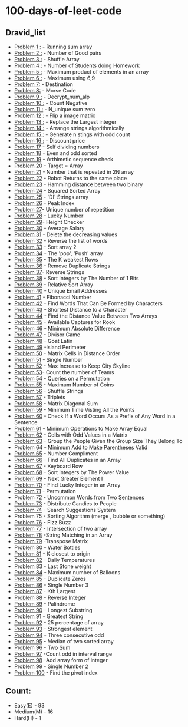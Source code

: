 # 100-days-of-leet-code
## Dravid_list
- [Problem 1 :](https://github.com/Dravid92/100-days-of-leet-code/blob/Dravid/running_sum.py) - Running sum array
- [Problem 2 :](https://github.com/Dravid92/100-days-of-leet-code/blob/Dravid/Number_of_good_pairs.py) - Number of Good pairs
- [Problem 3 :](https://github.com/Dravid92/100-days-of-leet-code/blob/Dravid/Shuffle_the_array.py) - Shuffle Array
- [Problem 4 :](https://github.com/Dravid92/100-days-of-leet-code/blob/Dravid/Number_of_students_homeworking.py) - Number of Students doing Homework                                                   
- [Problem 5 :](https://github.com/Dravid92/100-days-of-leet-code/blob/Dravid/Max_product_of_elements.py) - Maximum product of elements in an array
- [Problem 6 :](https://github.com/Dravid92/100-days-of-leet-code/blob/Dravid/Max_69_numbers.py) - Maximum using 6,9
- [Problem 7:](https://github.com/Dravid92/100-days-of-leet-code/blob/Dravid/Destination.py) - Destination 
- [Problem 8:](https://github.com/Dravid92/100-days-of-leet-code/blob/Dravid/Morse_code.py) - Morse Code    
- [Problem 9 :](https://github.com/Dravid92/100-days-of-leet-code/blob/Dravid/Decrypt_str_alp.py) - Decrypt_num_alp
- [Problem 10 :](https://github.com/Dravid92/100-days-of-leet-code/blob/Dravid/Count_neg.py) - Count Negative
- [Problem 11 :](https://github.com/Dravid92/100-days-of-leet-code/blob/Dravid/N_unique_sum_zero.py) - N_unique sum zero
- [Problem 12 :](https://github.com/Dravid92/100-days-of-leet-code/blob/Dravid/flip_a_image.py) - Flip a image matrix
- [Problem 13 :](https://github.com/Dravid92/100-days-of-leet-code/blob/Dravid/Replace_with_largest.py) - Replace the Largest integer
- [Problem 14 :](https://github.com/Dravid92/100-days-of-leet-code/blob/Dravid/increasing_decreasing.py) - Arrange strings algorithmically                                                                    
- [Problem 15 :](https://github.com/Dravid92/100-days-of-leet-code/blob/Dravid/Gen_str_oddcounts.py) - Generate n stings with odd count
- [Problem 16 :](https://github.com/Dravid92/100-days-of-leet-code/blob/Dravid/Final_price_discount.py) - Discount price
- [Problem 17](https://github.com/Dravid92/100-days-of-leet-code/blob/Dravid/Self_div_nums.py) - Self dividing numbers 
- [Problem 18](https://github.com/Dravid92/100-days-of-leet-code/blob/Dravid/sort_array_parity.py) - Even and odd sorted
- [Problem 19](https://github.com/Dravid92/100-days-of-leet-code/blob/Dravid/Arthimetic_seq_detect.py) - Arthimetic sequence check
- [Problem 20](https://github.com/Dravid92/100-days-of-leet-code/blob/Dravid/Make_two_arr_equal.py) - Target = Array 
- [Problem 21](https://github.com/Dravid92/100-days-of-leet-code/blob/Dravid/N_repeated_element.py) - Number that is repeated in 2N array
- [Problem 22](https://github.com/Dravid92/100-days-of-leet-code/blob/Dravid/Robo_return_origin.py) - Robot Returns to the same place
- [Problem 23](https://github.com/Dravid92/100-days-of-leet-code/blob/Dravid/Hamming_dis.py) - Hamming distance between two binary
- [Problem 24](https://github.com/Dravid92/100-days-of-leet-code/blob/Dravid/square_sorted.py) - Squared Sorted Array
- [Problem 25](https://github.com/Dravid92/100-days-of-leet-code/blob/Dravid/DI_string.py) - 'DI' Strings array
- [Problem 26](https://github.com/Dravid92/100-days-of-leet-code/blob/Dravid/Peak_index.py) - Peak Index
- [Problem 27](https://github.com/Dravid92/100-days-of-leet-code/blob/Dravid/unique_occurence.py)-  Unique number of repetition
- [Problem 28](https://github.com/Dravid92/100-days-of-leet-code/blob/Dravid/Lucky_num.py) - Lucky Number 
- [Problem 29](https://github.com/Dravid92/100-days-of-leet-code/blob/Dravid/Height_checker.py)- Height Checker
- [Problem 30](https://github.com/Dravid92/100-days-of-leet-code/blob/Dravid/Avg_Salary.py) - Average Salary 
- [Problem 31](https://github.com/Dravid92/100-days-of-leet-code/blob/Dravid/Delete_cols.py) - Delete the decreasing values
- [Problem 32](https://github.com/Dravid92/100-days-of-leet-code/blob/Dravid/Reverse_word.py) - Reverse the list of words
- [Problem 33](https://github.com/Dravid92/100-days-of-leet-code/blob/Dravid/Sort_parity_2.py) - Sort array 2
- [Problem 34](https://github.com/Dravid92/100-days-of-leet-code/blob/Dravid/pop_push.py) - The 'pop', 'Push' array                                                             
- [Problem 35](https://github.com/Dravid92/100-days-of-leet-code/blob/Dravid/solider_civilian.py) - The K weakest Rows
- [Problem 36](https://github.com/Dravid92/100-days-of-leet-code/blob/Dravid/Duplicates.py) - Remove Duplicate Strings
- [Problem 37](https://github.com/Dravid92/100-days-of-leet-code/blob/Dravid/Reverse_str.py)- Reverse Strings
- [Problem 38](https://github.com/Dravid92/100-days-of-leet-code/blob/Dravid/sort_by_bits.py) - Sort Integers by The Number of 1 Bits    
- [Problem 39](https://github.com/Dravid92/100-days-of-leet-code/blob/Dravid/sort_relative.py) - Relative Sort Array  
- [Problem 40](https://github.com/Dravid92/100-days-of-leet-code/blob/Dravid/email_address.py) - Unique Email Addresses  
- [Problem 41](https://github.com/Dravid92/100-days-of-leet-code/blob/Dravid/fibonacci.py) - Fibonacci Number 
- [Problem 42](https://github.com/Dravid92/100-days-of-leet-code/blob/Dravid/words_form.py) - Find Words That Can Be Formed by Characters   
- [Problem 43](https://github.com/Dravid92/100-days-of-leet-code/blob/Dravid/short_dis.py) - Shortest Distance to a Character 
- [Problem 44](https://github.com/Dravid92/100-days-of-leet-code/blob/Dravid/dist_array.py) - Find the Distance Value Between Two Arrays                               
- [Problem 45](https://github.com/Dravid92/100-days-of-leet-code/blob/Dravid/Chess.py) - Available Captures for Rook
- [Problem 46](https://github.com/Dravid92/100-days-of-leet-code/blob/Dravid/min_diff.py) - Minimum Absolute Difference
- [Problem 47](https://github.com/Dravid92/100-days-of-leet-code/blob/Dravid/Alice_and_bob.py) - Divisor Game  
- [Problem 48](https://github.com/Dravid92/100-days-of-leet-code/blob/Dravid/Goat_latin.py) -  Goat Latin    
- [Problem 49](https://github.com/Dravid92/100-days-of-leet-code/blob/Dravid/Perimeter.py) -Island Perimeter   
- [Problem 50](https://github.com/Dravid92/100-days-of-leet-code/blob/Dravid/Matrix.py) - Matrix Cells in Distance Order  
- [Problem 51](https://github.com/Dravid92/100-days-of-leet-code/blob/Dravid/linear_duplicates.py) - Single Number    
- [Problem 52](https://github.com/Dravid92/100-days-of-leet-code/blob/Dravid/max_height.py) - Max Increase to Keep City Skyline 
- [Problem 53](https://github.com/Dravid92/100-days-of-leet-code/blob/Dravid/count_teams.py)- Count the number of Teams
- [Problem 54](https://github.com/Dravid92/100-days-of-leet-code/blob/Dravid/queries_perm.py) - Queries on a Permutation                                             
- [Problem 55](https://github.com/Dravid92/100-days-of-leet-code/blob/Dravid/Maximum_coins.py) - Maximum Number of Coins
- [Problem 56](https://github.com/Dravid92/100-days-of-leet-code/blob/Dravid/shuffle_string.py) - Shuffle Strings
- [Problem 57](https://github.com/Dravid92/100-days-of-leet-code/blob/Dravid/Triplets.py) -  Triplets
- [Problem 58](https://github.com/Dravid92/100-days-of-leet-code/blob/Dravid/Matrix_diagonal_sum.py) - Matrix Diagonal Sum
- [Problem 59](https://github.com/Dravid92/100-days-of-leet-code/blob/Dravid/min_tim_visting.py) - Minimum Time Visting All the Points 
- [Problem 60](https://github.com/Dravid92/100-days-of-leet-code/blob/Dravid/word_prefix.py) - Check If a Word Occurs As a Prefix of Any Word in a Sentence
- [Problem 61](https://github.com/Dravid92/100-days-of-leet-code/blob/Dravid/min_operation.py) - Minimum Operations to Make Array Equal 
- [Problem 62](https://github.com/Dravid92/100-days-of-leet-code/blob/Dravid/odd_matrix.py) - Cells with Odd Values in a Matrix
- [Problem 63](https://github.com/Dravid92/100-days-of-leet-code/blob/Dravid/Group.py) - Group the People Given the Group Size They Belong To
- [Problem 64](https://github.com/Dravid92/100-days-of-leet-code/blob/Dravid/min_paran.py) -  Minimum Add to Make Parentheses Valid                                             
- [Problem 65](https://github.com/Dravid92/100-days-of-leet-code/blob/Dravid/number_compliment.py) - Number Compliment 
- [Problem 66](https://github.com/Dravid92/100-days-of-leet-code/blob/Dravid/dupl_arr.py) - Find All Duplicates in an Array
- [Problem 67](https://github.com/Dravid92/100-days-of-leet-code/blob/Dravid/board.py) -  Keyboard Row
- [Problem 68](https://github.com/Dravid92/100-days-of-leet-code/blob/Dravid/sort_by_power.py) - Sort Integers by The Power Value
- [Problem 69](https://github.com/Dravid92/100-days-of-leet-code/blob/Dravid/Next_greatest.py) - Next Greater Element I
- [Problem 70](https://github.com/Dravid92/100-days-of-leet-code/blob/Dravid/lucky_num_2.py) - Find Lucky Integer in an Array
- [Problem 71](https://github.com/Dravid92/100-days-of-leet-code/blob/Dravid/permut.py) - Permutation
- [Problem 72](https://github.com/Dravid92/100-days-of-leet-code/blob/Dravid/uncommon.py) - Uncommon Words from Two Sentences
- [Problem 73](https://github.com/Dravid92/100-days-of-leet-code/blob/Dravid/candies.py) - Distribute Candies to People
- [Problem 74](https://github.com/Dravid92/100-days-of-leet-code/blob/Dravid/search_sugg.py) - Search Suggestions System                                                        
- Problem 75 - Sorting Algorithm (merge , bubble or something)
- [Problem 76](https://github.com/Dravid92/100-days-of-leet-code/blob/Dravid/fizz_buzz.py) - Fizz Buzz
- [Problem 77](https://github.com/Dravid92/100-days-of-leet-code/blob/Dravid/intersection.py) -  Intersection of two array
- [Problem 78](https://github.com/Dravid92/100-days-of-leet-code/blob/Dravid/strings_match.py) -String Matching in an Array
- [Problem 79](https://github.com/Dravid92/100-days-of-leet-code/blob/Dravid/transpose.py) -Transpose Matrix
- [Problem 80](https://github.com/Dravid92/100-days-of-leet-code/blob/Dravid/water_bottles.py) - Water Bottles
- [Problem 81](https://github.com/Dravid92/100-days-of-leet-code/blob/Dravid/k_close.py) - K closest to origin
- [Problem 82](https://github.com/Dravid92/100-days-of-leet-code/blob/Dravid/temp.py) - Daily Temperatures 
- [Problem 83](https://github.com/Dravid92/100-days-of-leet-code/blob/Dravid/last_stone_weight.py) - Last Stone weight 
- [Problem 84](https://github.com/Dravid92/100-days-of-leet-code/blob/Dravid/max_no_balloons.py) - Maximum number of Balloons            
- [Problem 85](https://github.com/Dravid92/100-days-of-leet-code/blob/Dravid/duplicate_zeros.py) - Duplicate Zeros
- [Problem 86](https://github.com/Dravid92/100-days-of-leet-code/blob/Dravid/single%20number_3.py) - Single Number 3
- [Problem 87](https://github.com/Dravid92/100-days-of-leet-code/blob/Dravid/Kth%20Largest.py) -  Kth Largest
- [Problem 88](https://github.com/Dravid92/100-days-of-leet-code/blob/Dravid/reverse_int.py) - Reverse Integer
- [Problem 89](https://github.com/Dravid92/100-days-of-leet-code/blob/Dravid/Palindrome.py) - Palindrome
- [Problem 90](https://github.com/Dravid92/100-days-of-leet-code/blob/Dravid/long_substr.py) - Longest Substring
- [Problem 91](https://github.com/Dravid92/100-days-of-leet-code/blob/Dravid/great_str.py) - Greatest String
- [Problem 92](https://github.com/Dravid92/100-days-of-leet-code/blob/Dravid/25_arr.py) - 25 percentage of array
- [Problem 93](https://github.com/Dravid92/100-days-of-leet-code/blob/Dravid/stronger.py) - Strongest element
- [Problem 94](https://github.com/Dravid92/100-days-of-leet-code/blob/Dravid/cons_odd.py) - Three consecutive odd     
- [Problem 95](https://github.com/Dravid92/100-days-of-leet-code/blob/Dravid/median_sort.py) - Median of two sorted array
- [Problem 96](https://github.com/Dravid92/100-days-of-leet-code/blob/Dravid/two_sum.py) - Two Sum 
- [Problem 97](https://github.com/Dravid92/100-days-of-leet-code/blob/Dravid/count_odd.py) -Count odd in interval range  
- [Problem 98](https://github.com/Dravid92/100-days-of-leet-code/blob/Dravid/add_array.py) -Add array form of integer
- [Problem 99](https://github.com/Dravid92/100-days-of-leet-code/blob/Dravid/single%20number_2.py) - Single Number 2
- [Problem  100](https://github.com/Dravid92/100-days-of-leet-code/blob/Dravid/pivot.py) - Find the pivot index
## Count:
- Easy(E) - 93
- Medium(M) - 16
- Hard(H) - 1
